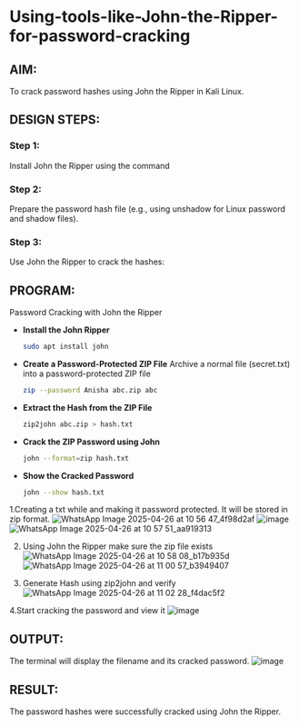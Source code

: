 # Using-tools-like-John-the-Ripper-for-password-cracking
## AIM:
To crack password hashes using John the Ripper in Kali Linux.

## DESIGN STEPS:
### Step 1:
Install John the Ripper using the command

### Step 2:
Prepare the password hash file (e.g., using unshadow for Linux password and shadow files).


### Step 3:
Use John the Ripper to crack the hashes:

## PROGRAM:
Password Cracking with John the Ripper
- **Install the John Ripper**
  ```bash
  sudo apt install john
  ```
- **Create a Password-Protected ZIP File**
   Archive a normal file (secret.txt) into a password-protected ZIP file
   ```bash
   zip --password Anisha abc.zip abc
   ```
 - **Extract the Hash from the ZIP File**
   ```bash
   zip2john abc.zip > hash.txt
   ```
- **Crack the ZIP Password using John**
  ```bash
  john --format=zip hash.txt
  ```
- **Show the Cracked Password**
  ```bash
  john --show hash.txt
  ```
  
1.Creating a txt while and making it password protected. It will be stored in zip format.
![WhatsApp Image 2025-04-26 at 10 56 47_4f98d2af](https://github.com/user-attachments/assets/99261937-ab10-431e-b5dd-9458bc6b7426)
![image](https://github.com/user-attachments/assets/20e345d6-d529-4efe-97a3-58764bbc4406)
![WhatsApp Image 2025-04-26 at 10 57 51_aa919313](https://github.com/user-attachments/assets/178e5d2a-c9f9-4a8a-a212-85a7806b7df7)

2. Using John the Ripper make sure the zip file exists
![WhatsApp Image 2025-04-26 at 10 58 08_b17b935d](https://github.com/user-attachments/assets/2304c91d-edb9-40a7-b6ae-1a43dd4ac0e1)
![WhatsApp Image 2025-04-26 at 11 00 57_b3949407](https://github.com/user-attachments/assets/8bda9566-dd81-4cf5-8e22-2a10decb018d)

3. Generate Hash using zip2john and verify
![WhatsApp Image 2025-04-26 at 11 02 28_f4dac5f2](https://github.com/user-attachments/assets/dd9e761e-c473-448a-97e7-55db79f8121e)

4.Start cracking the password and view it
![image](https://github.com/user-attachments/assets/cb7b6387-fc1e-49bc-96c8-4ae33d41bc34)


## OUTPUT:
The terminal will display the filename and its cracked password.
![image](https://github.com/user-attachments/assets/07f7cc84-52fe-446b-8b8e-89e617dd4ed8)


## RESULT:
The password hashes were successfully cracked using John the Ripper.

